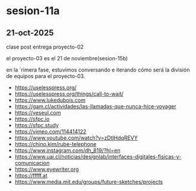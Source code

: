 # sesion-11a

## 21-oct-2025

clase post entrega proyecto-02

el proyecto-03 es el 21 de noviembre(sesion-15b)

en la ´rimera fase, estuvimos conversando e iterando cómo será la división de equipos para el proyecto-03.

- <https://uselesspress.org/>
- <https://uselesspress.org/things/call-to-wait/>
- <https://www.lukedubois.com>
- <https://gam.cl/actividades/las-llamadas-que-nunca-hice-voyager>
- <https://yeseul.com>
- <https://sfpc.io>
- <https://sfpc.study>
- <https://vimeo.com/114414122>
- <https://www.youtube.com/watch?v=zDtlHdqREVY>
- <https://chino.kim/rube-telephone>
- <https://www.instagram.com/dh_819/?hl=en>
- <https://www.uai.cl/noticias/designlab/interfaces-digitales-fisicas-y-comunicacion>
- <https://www.eyewriter.org>
- <https://fffff.at>
- <https://www.media.mit.edu/groups/future-sketches/projects>
